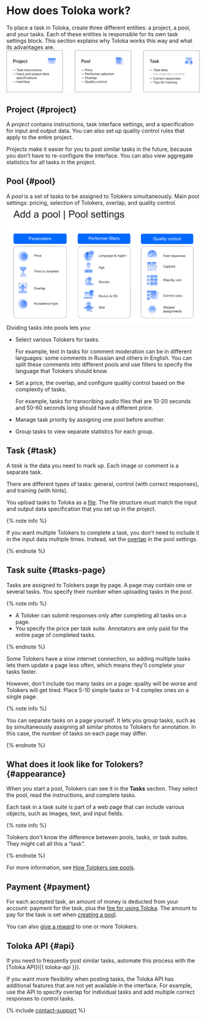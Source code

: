 # How does Toloka work?

To place a task in Toloka, create three different entities: a project, a pool, and your tasks. Each of these entities is responsible for its own task settings block. This section explains why Toloka works this way and what its advantages are.
![](../_images/other/toloka-overview.svg)

## Project {#project}

A _project_ contains instructions, task interface settings, and a specification for input and output data. You can also set up quality control rules that apply to the entire project.

Projects make it easier for you to post similar tasks in the future, because you don't have to re-configure the interface. You can also view aggregate statistics for all tasks in the project.


## Pool {#pool}

A _pool_ is a set of tasks to be assigned to Tolokers simultaneously. Main pool settings: pricing, selection of Tolokers, overlap, and quality control.
![](../_images/other/pool-settings.png)
Dividing tasks into pools lets you:
- Select various Tolokers for tasks.

    For example, text in tasks for comment moderation can be in different languages: some comments in Russian and others in English. You can split these comments into different pools and use filters to specify the language that Tolokers should know.

- Set a price, the overlap, and configure quality control based on the complexity of tasks.

    For example, tasks for transcribing audio files that are 10-20 seconds and 50-60 seconds long should have a different price.

- Manage task priority by assigning one pool before another.

- Group tasks to view separate statistics for each group.


## Task {#task}

A _task_ is the data you need to mark up. Each image or comment is a separate task.

There are different types of tasks: general, control (with correct responses), and training (with hints).

You upload tasks to Toloka as a [file](../../glossary.md#tsv-file-definition-ru). The file structure must match the input and output data specification that you set up in the project.

{% note info %}

If you want multiple Tolokers to complete a task, you don't need to include it in the input data multiple times. Instead, set the [overlap](../../glossary.md#overlap-ru) in the pool settings.

{% endnote %}


## Task suite {#tasks-page}

Tasks are assigned to Tolokers page by page. A page may contain one or several tasks. You specify their number when uploading tasks in the pool.

{% note info %}

- A Toloker can submit responses only after completing all tasks on a page.
- You specify the price per task suite. Аnnotators are only paid for the entire page of completed tasks.

{% endnote %}

Some Tolokers have a slow internet connection, so adding multiple tasks lets them update a page less often, which means they'll complete your tasks faster.

However, don't include too many tasks on a page: quality will be worse and Tolokers will get tired. Place 5-10 simple tasks or 1-4 complex ones on a single page.

{% note info %}

You can separate tasks on a page yourself. It lets you group tasks, such as by simultaneously assigning all similar photos to Tolokers for annotation. In this case, the number of tasks on each page may differ.

{% endnote %}


## What does it look like for Tolokers? {#appearance}

When you start a pool, Tolokers can see it in the **Tasks** section. They select the pool, read the instructions, and complete tasks.

Each task in a task suite is part of a web page that can include various objects, such as images, text, and input fields.

{% note info %}

Tolokers don't know the difference between pools, tasks, or task suites. They might call all this a “task”.

{% endnote %}

For more information, see [How Tolokers see pools](pool-main.md).


## Payment {#payment}

For each accepted task, an amount of money is deducted from your account: payment for the task, plus the [fee for using Toloka](budget.md). The amount to pay for the task is set when [creating a pool](pool-main.md).

You can also [give a reward](bonus.md) to one or more Tolokers.


## Toloka API {#api}

If you need to frequently post similar tasks, automate this process with the [Toloka API]({{ toloka-api }}).

If you want more flexibility when posting tasks, the Toloka API has additional features that are not yet available in the interface. For example, use the API to specify overlap for individual tasks and add multiple correct responses to control tasks.

{% include [contact-support](../_includes/contact-support-new.md) %}
